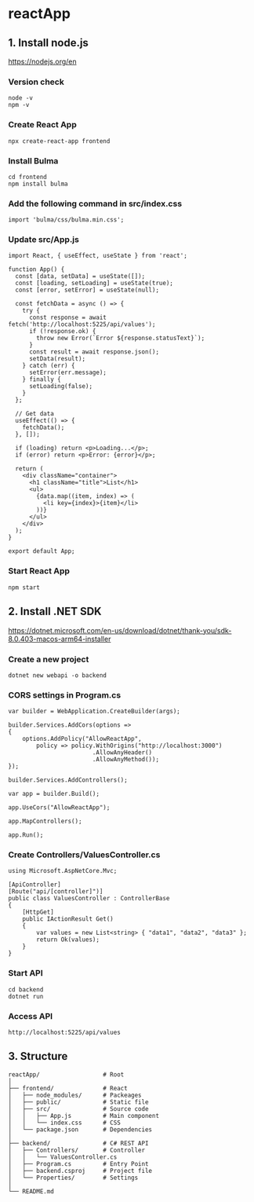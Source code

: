 # reactApp

## 1. Install node.js
https://nodejs.org/en
### Version check
```
node -v
npm -v
```
### Create React App
```
npx create-react-app frontend
```
### Install Bulma
```
cd frontend
npm install bulma
```
### Add the following command in src/index.css
```
import 'bulma/css/bulma.min.css';
```
### Update src/App.js
```
import React, { useEffect, useState } from 'react';

function App() {
  const [data, setData] = useState([]);
  const [loading, setLoading] = useState(true);
  const [error, setError] = useState(null);

  const fetchData = async () => {
    try {
      const response = await fetch('http://localhost:5225/api/values');
      if (!response.ok) {
        throw new Error(`Error ${response.statusText}`);
      }
      const result = await response.json();
      setData(result);
    } catch (err) {
      setError(err.message);
    } finally {
      setLoading(false);
    }
  };

  // Get data
  useEffect(() => {
    fetchData();
  }, []);

  if (loading) return <p>Loading...</p>;
  if (error) return <p>Error: {error}</p>;

  return (
    <div className="container">
      <h1 className="title">List</h1>
      <ul>
        {data.map((item, index) => (
          <li key={index}>{item}</li>
        ))}
      </ul>
    </div>
  );
}

export default App;
```
### Start React App
```
npm start
```
## 2. Install .NET SDK
https://dotnet.microsoft.com/en-us/download/dotnet/thank-you/sdk-8.0.403-macos-arm64-installer
### Create a new project
```
dotnet new webapi -o backend
```
### CORS settings in Program.cs
```
var builder = WebApplication.CreateBuilder(args);

builder.Services.AddCors(options =>
{
    options.AddPolicy("AllowReactApp",
        policy => policy.WithOrigins("http://localhost:3000")
                        .AllowAnyHeader()
                        .AllowAnyMethod());
});

builder.Services.AddControllers();

var app = builder.Build();

app.UseCors("AllowReactApp");

app.MapControllers();

app.Run();
```
### Create Controllers/ValuesController.cs
```
using Microsoft.AspNetCore.Mvc;

[ApiController]
[Route("api/[controller]")]
public class ValuesController : ControllerBase
{
    [HttpGet]
    public IActionResult Get()
    {
        var values = new List<string> { "data1", "data2", "data3" };
        return Ok(values);
    }
}
```
### Start API
```
cd backend
dotnet run
```
### Access API
```
http://localhost:5225/api/values
```

## 3. Structure
```
reactApp/                  # Root
│
├── frontend/              # React
│   ├── node_modules/      # Packeages
│   ├── public/            # Static file
│   ├── src/               # Source code
│   │   ├── App.js         # Main component
│   │   └── index.css      # CSS
│   └── package.json       # Dependencies
│
├── backend/               # C# REST API
│   ├── Controllers/       # Controller
│   │   └── ValuesController.cs
│   ├── Program.cs         # Entry Point
│   ├── backend.csproj     # Project file
│   └── Properties/        # Settings
│
└── README.md              
```
